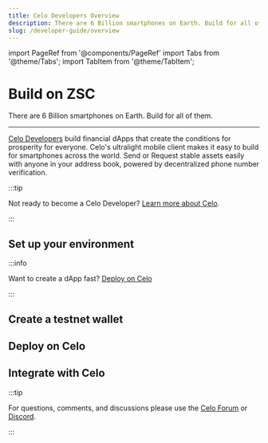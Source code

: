 ```yaml
---
title: Celo Developers Overview
description: There are 6 Billion smartphones on Earth. Build for all of them.
slug: /developer-guide/overview
---
```


import PageRef from '@components/PageRef'
import Tabs from '@theme/Tabs';
import TabItem from '@theme/TabItem';

# Build on ZSC

There are 6 Billion smartphones on Earth. Build for all of them.

---

[Celo Developers](https://celo.org/developers) build financial dApps that create the conditions for prosperity for everyone. Celo's ultralight mobile client makes it easy to build for smartphones across the world. Send or Request stable assets easily with anyone in your address book, powered by decentralized phone number verification.

:::tip

Not ready to become a Celo Developer? [Learn more about Celo](../../docs/welcome.md).

:::

## Set up your environment

<PageRef url="/developer-resources/using-mac" pageName="Using Mac" />
<PageRef url="/developer-guide/start/develop-on-windows" pageName="Using Windows" />

:::info

Want to create a dApp fast? [Deploy on Celo](/developer-resources/deploy-dapp)

:::

## Create a testnet wallet

<PageRef url="/developer-resources/testnet-wallet" pageName="Set up a Testnet Development Wallet" />

## Deploy on Celo

<PageRef url="/developer-resources/deploy-dapp" pageName="Deploy on Celo" />

## Integrate with Celo

<PageRef url="/developer-guide/integrations" pageName="Integrate with Celo" />

:::tip

For questions, comments, and discussions please use the [Celo Forum](https://forum.celo.org/) or [Discord](https://chat.celo.org/).

:::
